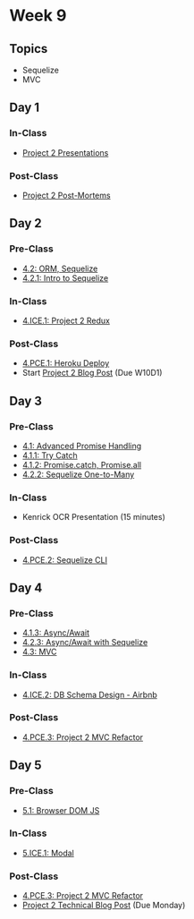 # Week 9

## Topics

* Sequelize
* MVC

## Day 1

### In-Class

* [Project 2 Presentations](../../course-logistics/course-methodology.md#project-presentations)

### Post-Class

* [Project 2 Post-Mortems](../../projects/project-2-server-side-app.md#project-timeline)

## Day 2

### Pre-Class

* [4.2: ORM, Sequelize](../../4-back-end-structure/4.2-sequelize/)
* [4.2.1: Intro to Sequelize](../../4-back-end-structure/4.2-sequelize/4.2.1-intro-to-sequelize.md)

### In-Class

* [4.ICE.1: Project 2 Redux](../../4-back-end-structure/4.ice-in-class-exercises/4.ice.1-project-2-redux.md)

### Post-Class

* [4.PCE.1: Heroku Deploy](../../4-back-end-structure/4.poce-post-class-exercises/4.poce.1-heroku-deploy.md)
* Start [Project 2 Blog Post](../../projects/project-2-server-side-app.md#technical-blog-post) \(Due W10D1\)

## Day 3

### Pre-Class

* [4.1: Advanced Promise Handling](../../4-back-end-structure/4.1-advanced-promise-handling/)
* [4.1.1: Try Catch](../../4-back-end-structure/4.1-advanced-promise-handling/4.1.1-try-catch.md)
* [4.1.2: Promise.catch, Promise.all](../../4-back-end-structure/4.1-advanced-promise-handling/4.1.2-promise.catch-promise.all.md)
* [4.2.2: Sequelize One-to-Many](../../4-back-end-structure/4.2-sequelize/4.2.2-sequelize-one-to-many-relationships.md)

### In-Class

* Kenrick OCR Presentation \(15 minutes\)

### Post-Class

* [4.PCE.2: Sequelize CLI](../../4-back-end-structure/4.poce-post-class-exercises/4.poce.2-sequelize-cli.md)

## Day 4

### Pre-Class

* [4.1.3: Async/Await](../../4-back-end-structure/4.1-advanced-promise-handling/4.1.3-async-await.md)
* [4.2.3: Async/Await with Sequelize](../../4-back-end-structure/4.2-sequelize/4.2.3-async-await-with-sequelize.md)
* [4.3: MVC](../../4-back-end-structure/4.3-mvc.md)

### In-Class

* [4.ICE.2: DB Schema Design - Airbnb](../../4-back-end-structure/4.ice-in-class-exercises/4.ice.2-db-schema-design-airbnb.md)

### Post-Class

* [4.PCE.3: Project 2 MVC Refactor](../../4-back-end-structure/4.poce-post-class-exercises/4.poce.3-project-2-mvc-refactor.md)

## Day 5

### Pre-Class

* [5.1: Browser DOM JS](../../5-full-stack/5.1-dom-manipulation.md)

### In-Class

* [5.ICE.1: Modal](../../5-full-stack/5.ice-in-class-exercises/5.ice.1-full-stack-modal.md)

### Post-Class

* [4.PCE.3: Project 2 MVC Refactor](../../4-back-end-structure/4.poce-post-class-exercises/4.poce.3-project-2-mvc-refactor.md)
* [Project 2 Technical Blog Post](../../projects/project-2-server-side-app.md#technical-blog-post) \(Due Monday\)


